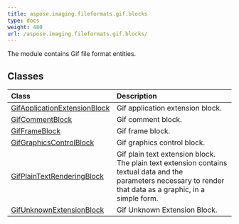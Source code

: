 ```yaml
---
title: aspose.imaging.fileformats.gif.blocks
type: docs
weight: 480
url: /aspose.imaging.fileformats.gif.blocks/
---
```



The module contains Gif file format entities.

## **Classes**
| **Class** | **Description** |
| :- | :- |
| [GifApplicationExtensionBlock](/imaging/python-net/aspose.imaging.fileformats.gif.blocks/gifapplicationextensionblock/) | Gif application extension block. |
| [GifCommentBlock](/imaging/python-net/aspose.imaging.fileformats.gif.blocks/gifcommentblock/) | Gif comment block. |
| [GifFrameBlock](/imaging/python-net/aspose.imaging.fileformats.gif.blocks/gifframeblock/) | Gif frame block. |
| [GifGraphicsControlBlock](/imaging/python-net/aspose.imaging.fileformats.gif.blocks/gifgraphicscontrolblock/) | Gif graphics control block. |
| [GifPlainTextRenderingBlock](/imaging/python-net/aspose.imaging.fileformats.gif.blocks/gifplaintextrenderingblock/) | Gif plain text extension block. The plain text extension contains textual data and the<br/>            parameters necessary to render that data as a graphic, in a simple form. |
| [GifUnknownExtensionBlock](/imaging/python-net/aspose.imaging.fileformats.gif.blocks/gifunknownextensionblock/) | Gif Unknown Extension Block. |
